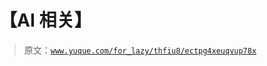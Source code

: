 # 【AI 相关】

> 原文：[`www.yuque.com/for_lazy/thfiu8/ectpg4xeuqvup78x`](https://www.yuque.com/for_lazy/thfiu8/ectpg4xeuqvup78x)



